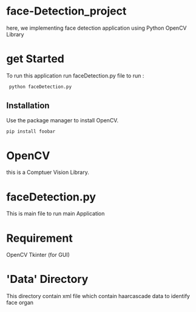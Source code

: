 # face-Detection_project
here, we implementing face detection application using Python OpenCV Library
# get Started
  To run this application run faceDetection.py file
  to run : 
  ```python
   python faceDetection.py
   ```
   
 ## Installation

Use the package manager to install OpenCV.

```bash
pip install foobar
``` 
# OpenCV
  this is a Comptuer Vision Library.
  
# faceDetection.py
  This is main file to run main Application
# Requirement
  OpenCV
  Tkinter (for GUI)
# 'Data' Directory
  This directory contain xml file which contain haarcascade data to identify face organ
  
  
